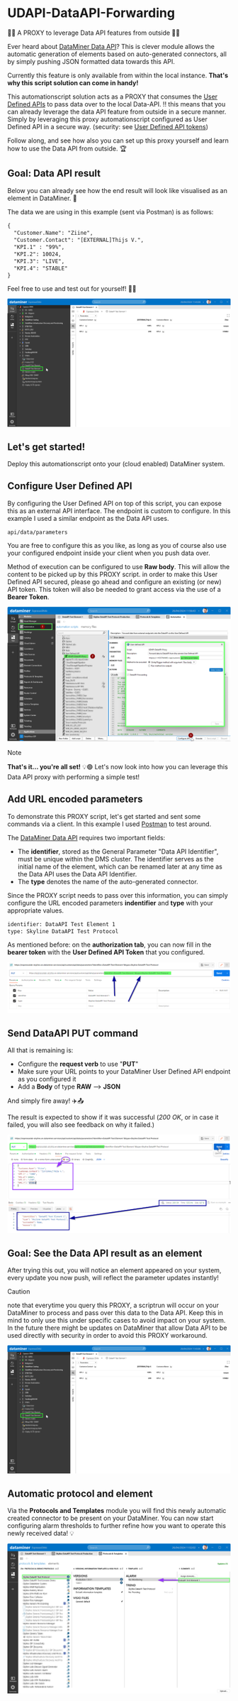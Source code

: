 # UDAPI-DataAPI-Forwarding

🥁🥁 A PROXY to leverage Data API features from outside 🥁🥁

Ever heard about [DataMiner Data API](https://docs.dataminer.services/user-guide/Advanced_Modules/Data_Sources/Data_API.html)?
This is clever module allows the automatic generation of elements based on auto-generated connectors, all by simply pushing JSON formatted data towards this API.

Currently this feature is only available from within the local instance.  **That's why this script solution can come in handy!**

This automationscript solution acts as a PROXY that consumes the [User Defined APIs](https://docs.dataminer.services/user-guide/Advanced_Modules/User-Defined_APIs/UD_APIs.html) to pass data over to the local Data-API.
!! this means that you can already leverage the data API feature from outside in a secure manner. 
Simply by leveraging this proxy automationscript configured as User Defined API in a secure way. (security: see [User Defined API tokens](https://docs.dataminer.services/user-guide/Advanced_Modules/User-Defined_APIs/UD_APIs_Viewing_in_Cube.html))


Follow along, and see how also you can set up this proxy yourself and learn how to use the Data API from outside. 🏆

## Goal: Data API result
Below you can already see how the end result will look like visualised as an element in DataMiner. 🔎

The data we are using in this example (sent via Postman) is as follows:

```
{
  "Customer.Name": "Ziine",
  "Customer.Contact": "[EXTERNAL]Thijs V.",
  "KPI.1" : "99%",
  "KPI.2": 10024,
  "KPI.3": "LIVE",
  "KPI.4": "STABLE"
}
```

Feel free to use and test out for yourself!  🤖🤖

![Data API result](/Documentation/1_5_DataAPI%20Test%20Element%201.png "Data API Element result")

## Let's get started!
Deploy this automationscript onto your (cloud enabled) DataMiner system. 

## Configure User Defined API
By configuring the User Defined API on top of this script, you can expose this as an external API interface. 
The endpoint is custom to configure.  In this example I used a similar endpoint as the  Data API uses.

```
api/data/parameters
```

You are free to configure this as you like, as long as you of course also use your configured endpoint inside your client when you push data over.

Method of execution can be configured to use **Raw body**. This will allow the content to be picked up by this PROXY script.
in order to make this User Defined API secured, please go ahead and configure an existing (or new) API token.
This token will also be needed to grant access via the use of a **Bearer Token**.

![Configure User Defined API](/Documentation/2_configure_API.png "Configure User Defined API")


> [!NOTE]
> **That's it... you're all set!** 💡🟢
> Let's now look into how you can leverage this Data API proxy with performing a simple test!

## Add URL encoded parameters
To demonstrate this PROXY script, let's get started and sent some commands via a client.
In this example I used [Postman](https://www.postman.com/) to test around.

The [DataMiner Data API](https://docs.dataminer.services/user-guide/Advanced_Modules/Data_Sources/Data_API.html) requires two important fields:
- The **identifier**, stored as the General Parameter "Data API Identifier", must be unique within the DMS cluster. The identifier serves as the initial name of the element, which can be renamed later at any time as the Data API uses the Data API Identifier.
- The **type** denotes the name of the auto-generated connector.

Since the PROXY script needs to pass over this information, you can simply configure the URL encoded parameters **indentifier** and **type** with your appropriate values.

```
identifier: DataAPI Test Element 1
type: Skyline DataAPI Test Protocol
```

As mentioned before: on the **authorization tab**, you can now fill in the **bearer token** with the **User Defined API Token** that you configured.

![Add URL encoded parameters](/Documentation/3_URL_encoded_parameters.png "Add URL encoded parameters")

## Send DataAPI PUT command
All that is remaining is:
- Configure the **request verb** to use "**PUT**"
- Make sure your URL points to your DataMiner User Defined API endpoint as you configured it
- Add a **Body** of type **RAW** --> **JSON**
   
And simply fire away!  ✈️📤

The result is expected to show if it was successful (_200 OK_, or in case it failed, you will also see feedback on why it failed.)

![Send DataAPI PUT command](/Documentation/4_Send_DataAPI_PUT_command.png "Send DataAPI PUT command")

## Goal: See the Data API result as an element
After trying this out, you will notice an element appeared on your system, every update you now push, will reflect the parameter updates instantly!

> [!CAUTION]
> note that everytime you query this PROXY, a scriptrun will occur on your DataMiner to process and pass over this data to the Data API.
> Keep this in mind to only use this under specific cases to avoid impact on your system.
> In the future there might be updates on DataMiner that allow Data API to be used directly with security in order to avoid this PROXY workaround.

![Data API result](/Documentation/1_5_DataAPI%20Test%20Element%201.png "Data API Element result")

## Automatic protocol and element
Via the **Protocols and Templates** module you will find this newly automatic created connector to be present on your DataMiner.
You can now start configuring alarm thresholds to further refine how you want to operate this newly received data! 💡

![Automatic protocol and element](/Documentation/6_Automatic%20protocol%20and%20element.png "Automatic protocol and element")
